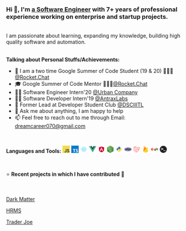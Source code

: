 ### Hi 👋, I'm [a Software Engineer](https://github.com/dreamcareer7) with 7+ years of professional experience working on enterprise and startup projects.
<br />
I am passionate about learning, expanding my knowledge, building high quality software and automation.

<br />
<br />

**Talking about Personal Stuffs/Achievements:**

- 🥇 I am a two time Google Summer of Code Student (19 & 20)  👨🏽‍💻 [@Rocket.Chat](https://rocket.chat/)
- 🎓 Google Summer of Code Mentor 👨🏽‍💼[@Rocket.Chat](https://rocket.chat/)
- 👨‍💻 Software Engineer Intern'20 [@Urban Company](https://www.urbancompany.com/)
- 👨‍💻 Software Developer Intern'19 [@AntraxLabs](https://www.antraxlabs.com/)
- 🌱 Former Lead at Developer Student Club [@DSCIIITL](https://dsciiitl.tech/)
- 💬 Ask me about anything, I am happy to help
- 📫 Feel free to reach out to me through Email: dreamcareer070@gmail.com

<br />

**Languages and Tools:**
<code><img height="20" src="https://raw.githubusercontent.com/github/explore/80688e429a7d4ef2fca1e82350fe8e3517d3494d/topics/javascript/javascript.png"></code>
<code><img height="20" src="https://raw.githubusercontent.com/github/explore/80688e429a7d4ef2fca1e82350fe8e3517d3494d/topics/typescript/typescript.png"></code>
<code><img height="20" src="https://raw.githubusercontent.com/github/explore/80688e429a7d4ef2fca1e82350fe8e3517d3494d/topics/react/react.png"></code>
<code><img height="20" src="https://raw.githubusercontent.com/github/explore/80688e429a7d4ef2fca1e82350fe8e3517d3494d/topics/vue/vue.png"></code>
<code><img height="20" src="https://raw.githubusercontent.com/github/explore/80688e429a7d4ef2fca1e82350fe8e3517d3494d/topics/angular/angular.png"></code>
<code><img height="20" src="https://raw.githubusercontent.com/github/explore/80688e429a7d4ef2fca1e82350fe8e3517d3494d/topics/nodejs/nodejs.png"></code>
<code><img height="20" src="https://raw.githubusercontent.com/github/explore/80688e429a7d4ef2fca1e82350fe8e3517d3494d/topics/python/python.png"></code>
<code><img height="20" src="https://raw.githubusercontent.com/github/explore/80688e429a7d4ef2fca1e82350fe8e3517d3494d/topics/php/php.png"></code>
<code><img height="20" src="https://raw.githubusercontent.com/github/explore/80688e429a7d4ef2fca1e82350fe8e3517d3494d/topics/laravel/laravel.png"></code>
<code><img height="20" src="https://raw.githubusercontent.com/github/explore/80688e429a7d4ef2fca1e82350fe8e3517d3494d/topics/firebase/firebase.png"></code>
<code><img height="20" src="https://raw.githubusercontent.com/github/explore/80688e429a7d4ef2fca1e82350fe8e3517d3494d/topics/git/git.png"></code>
<code><img height="20" src="https://raw.githubusercontent.com/github/explore/80688e429a7d4ef2fca1e82350fe8e3517d3494d/topics/terminal/terminal.png"></code>

<br />

⭐️ **Recent projects in which I have contributed** :rocket:

<br />

<a href="https://www.darkmatterdefi.com/">Dark Matter</a>

<a href="http://apps.arksstech.com/">HRMS</a>

<a href="https://www.traderjoexyz.com/">Trader Joe</a>

